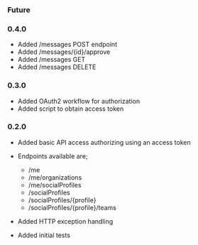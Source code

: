 ### Future

### 0.4.0

- Added /messages POST endpoint
- Added /messages/{id}/approve
- Added /messages GET
- Added /messages DELETE

### 0.3.0

- Added OAuth2 workflow for authorization
- Added script to obtain access token

### 0.2.0

- Added basic API access authorizing using an access token
- Endpoints available are;

  - /me
  - /me/organizations
  - /me/socialProfiles
  - /socialProfiles
  - /socialProfiles/{profile}
  - /socialProfiles/{profile}/teams

- Added HTTP exception handling
- Added initial tests
